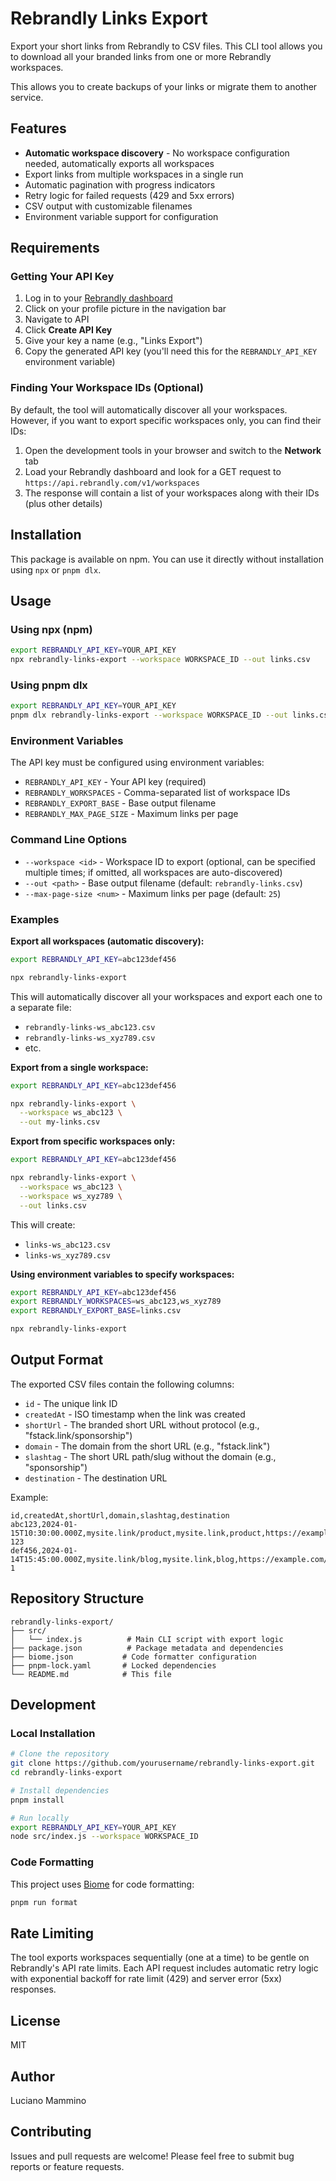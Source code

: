 # Rebrandly Links Export

Export your short links from Rebrandly to CSV files. This CLI tool allows you to download all your branded links from one or more Rebrandly workspaces.

This allows you to create backups of your links or migrate them to another service.

## Features

- **Automatic workspace discovery** - No workspace configuration needed, automatically exports all workspaces
- Export links from multiple workspaces in a single run
- Automatic pagination with progress indicators
- Retry logic for failed requests (429 and 5xx errors)
- CSV output with customizable filenames
- Environment variable support for configuration

## Requirements

### Getting Your API Key

1. Log in to your [Rebrandly dashboard](https://www.rebrandly.com)
2. Click on your profile picture in the navigation bar
3. Navigate to API
4. Click **Create API Key**
5. Give your key a name (e.g., "Links Export")
6. Copy the generated API key (you'll need this for the `REBRANDLY_API_KEY` environment variable)

### Finding Your Workspace IDs (Optional)

By default, the tool will automatically discover all your workspaces. However, if you want to export specific workspaces only, you can find their IDs:

1. Open the development tools in your browser and switch to the **Network** tab
2. Load your Rebrandly dashboard and look for a GET request to `https://api.rebrandly.com/v1/workspaces`
3. The response will contain a list of your workspaces along with their IDs (plus other details)

## Installation

This package is available on npm. You can use it directly without installation using `npx` or `pnpm dlx`.

## Usage

### Using npx (npm)

```bash
export REBRANDLY_API_KEY=YOUR_API_KEY
npx rebrandly-links-export --workspace WORKSPACE_ID --out links.csv
```

### Using pnpm dlx

```bash
export REBRANDLY_API_KEY=YOUR_API_KEY
pnpm dlx rebrandly-links-export --workspace WORKSPACE_ID --out links.csv
```

### Environment Variables

The API key must be configured using environment variables:

- `REBRANDLY_API_KEY` - Your API key (required)
- `REBRANDLY_WORKSPACES` - Comma-separated list of workspace IDs
- `REBRANDLY_EXPORT_BASE` - Base output filename
- `REBRANDLY_MAX_PAGE_SIZE` - Maximum links per page

### Command Line Options

- `--workspace <id>` - Workspace ID to export (optional, can be specified multiple times; if omitted, all workspaces are auto-discovered)
- `--out <path>` - Base output filename (default: `rebrandly-links.csv`)
- `--max-page-size <num>` - Maximum links per page (default: `25`)

### Examples

**Export all workspaces (automatic discovery):**
```bash
export REBRANDLY_API_KEY=abc123def456

npx rebrandly-links-export
```

This will automatically discover all your workspaces and export each one to a separate file:
- `rebrandly-links-ws_abc123.csv`
- `rebrandly-links-ws_xyz789.csv`
- etc.

**Export from a single workspace:**
```bash
export REBRANDLY_API_KEY=abc123def456

npx rebrandly-links-export \
  --workspace ws_abc123 \
  --out my-links.csv
```

**Export from specific workspaces only:**
```bash
export REBRANDLY_API_KEY=abc123def456

npx rebrandly-links-export \
  --workspace ws_abc123 \
  --workspace ws_xyz789 \
  --out links.csv
```

This will create:
- `links-ws_abc123.csv`
- `links-ws_xyz789.csv`

**Using environment variables to specify workspaces:**
```bash
export REBRANDLY_API_KEY=abc123def456
export REBRANDLY_WORKSPACES=ws_abc123,ws_xyz789
export REBRANDLY_EXPORT_BASE=links.csv

npx rebrandly-links-export
```

## Output Format

The exported CSV files contain the following columns:

- `id` - The unique link ID
- `createdAt` - ISO timestamp when the link was created
- `shortUrl` - The branded short URL without protocol (e.g., "fstack.link/sponsorship")
- `domain` - The domain from the short URL (e.g., "fstack.link")
- `slashtag` - The short URL path/slug without the domain (e.g., "sponsorship")
- `destination` - The destination URL

Example:
```csv
id,createdAt,shortUrl,domain,slashtag,destination
abc123,2024-01-15T10:30:00.000Z,mysite.link/product,mysite.link,product,https://example.com/products/item-123
def456,2024-01-14T15:45:00.000Z,mysite.link/blog,mysite.link,blog,https://example.com/blog/post-1
```

## Repository Structure

```
rebrandly-links-export/
├── src/
│   └── index.js          # Main CLI script with export logic
├── package.json          # Package metadata and dependencies
├── biome.json           # Code formatter configuration
├── pnpm-lock.yaml       # Locked dependencies
└── README.md            # This file
```

## Development

### Local Installation

```bash
# Clone the repository
git clone https://github.com/yourusername/rebrandly-links-export.git
cd rebrandly-links-export

# Install dependencies
pnpm install

# Run locally
export REBRANDLY_API_KEY=YOUR_API_KEY
node src/index.js --workspace WORKSPACE_ID
```

### Code Formatting

This project uses [Biome](https://biomejs.dev/) for code formatting:

```bash
pnpm run format
```

## Rate Limiting

The tool exports workspaces sequentially (one at a time) to be gentle on Rebrandly's API rate limits. Each API request includes automatic retry logic with exponential backoff for rate limit (429) and server error (5xx) responses.

## License

MIT

## Author

Luciano Mammino

## Contributing

Issues and pull requests are welcome! Please feel free to submit bug reports or feature requests.
